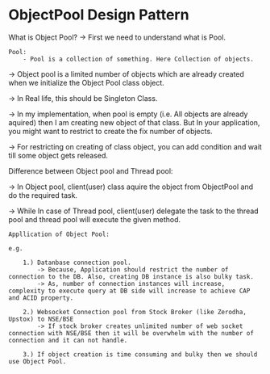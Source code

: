 # ObjectPool Design Pattern


What is Object Pool?
-> First we need to understand what is Pool.

    Pool:
        - Pool is a collection of something. Here Collection of objects.

-> Object pool is a limited number of objects which are already created when we initialize the Object Pool class object.

-> In Real life, this should be Singleton Class.

-> In my implementation, when pool is empty (i.e. All objects are already aquired) then I am creating new object of that class.
    But In your application, you might want to restrict to create the fix number of objects.
    
-> For restricting on creating of class object, you can add condition and wait till some object gets released.

Difference between Object pool and Thread pool:

-> In Object pool, client(user) class aquire the object from ObjectPool and do the required task.

-> While In case of Thread pool, client(user) delegate the task to the thread pool and thread pool will execute the given method.

    Appllication of Object Pool:
    
    e.g. 
    
        1.) Datanbase connection pool.
            -> Because, Application should restrict the number of connection to the DB. Also, creating DB instance is also bulky task.
            -> As, number of connection instances will increase, complexity to execute query at DB side will increase to achieve CAP and ACID property.
            
        2.) Websocket Connection pool from Stock Broker (like Zerodha, Upstox) to NSE/BSE
            -> If stock broker creates unlimited number of web socket connection with NSE/BSE then it will be overwhelm with the number of connection and it can not handle.

        3.) If object creation is time consuming and bulky then we should use Object Pool.

